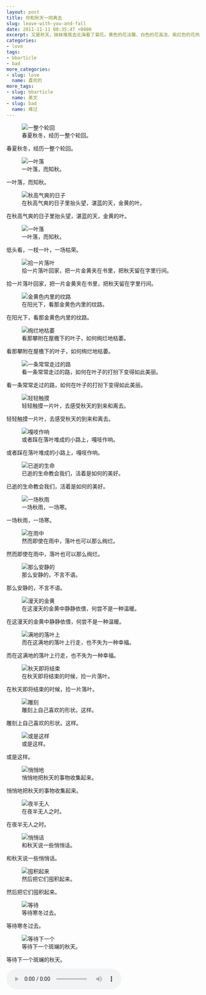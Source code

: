 ```yaml
---
layout: post
title: 你和秋天一同离去
slug: leave-with-you-and-fall
date: 2011-11-11 08:35:47 +0800
excerpt: 又是秋天，妹妹推我去北海看了菊花。黄色的花淡雅、白色的花高洁、紫红色的花热烈而深沉，泼泼洒洒，秋风中正开得烂漫。我懂得母亲没有说完的话。妹妹也懂。我俩在一块儿，要好好儿活……
categories:
- love
tags:
- bbarticle
- bad
more_categories:
- slug: love
  name: 喜欢的
more_tags:
- slug: bbarticle
  name: 美文
- slug: bad
  name: 难过
---
```


<figure>
	<img src="{{ site.path.uploads }}2011/11/11/leave-with-you-and-fall/1.jpg" alt="一整个轮回" />
	<figcaption>
		春夏秋冬，经历一整个轮回。
	</figcaption>
</figure>

春夏秋冬，经历一整个轮回。


<figure>
	<img src="{{ site.path.uploads }}2011/11/11/leave-with-you-and-fall/2.jpg" alt="一叶落" />
	<figcaption>
		一叶落，而知秋。
	</figcaption>
</figure>

一叶落，而知秋。

<figure>
	<img src="{{ site.path.uploads }}2011/11/11/leave-with-you-and-fall/3.jpg" alt="秋高气爽的日子" />
	<figcaption>
		在秋高气爽的日子里抬头望，湛蓝的天，金黄的叶。
	</figcaption>
</figure>

在秋高气爽的日子里抬头望，湛蓝的天，金黄的叶。

<figure>
	<img src="{{ site.path.uploads }}2011/11/11/leave-with-you-and-fall/2.jpg" alt="一叶落" />
	<figcaption>
		一叶落，而知秋。
	</figcaption>
</figure>

低头看，一枝一叶，一场枯荣。

<figure>
	<img src="{{ site.path.uploads }}2011/11/11/leave-with-you-and-fall/5.jpg" alt="拾一片落叶" />
	<figcaption>
		拾一片落叶回家，把一片金黄夹在书里，把秋天留在字里行间。
	</figcaption>
</figure>

拾一片落叶回家，把一片金黄夹在书里，把秋天留在字里行间。

<figure>
	<img src="{{ site.path.uploads }}2011/11/11/leave-with-you-and-fall/6.jpg" alt="金黄色内里的纹路" />
	<figcaption>
		在阳光下，看那金黄色内里的纹路。
	</figcaption>
</figure>

在阳光下，看那金黄色内里的纹路。

<figure>
	<img src="{{ site.path.uploads }}2011/11/11/leave-with-you-and-fall/7.jpg" alt="绚烂地枯萎" />
	<figcaption>
		看那攀附在屋檐下的叶子，如何绚烂地枯萎。
	</figcaption>
</figure>

看那攀附在屋檐下的叶子，如何绚烂地枯萎。

<figure>
	<img src="{{ site.path.uploads }}2011/11/11/leave-with-you-and-fall/8.jpg" alt="一条常常走过的路" />
	<figcaption>
		看一条常常走过的路，如何在叶子的打扮下变得如此美丽。
	</figcaption>
</figure>

看一条常常走过的路，如何在叶子的打扮下变得如此美丽。

<figure>
	<img src="{{ site.path.uploads }}2011/11/11/leave-with-you-and-fall/9.jpg" alt="轻轻触摸" />
	<figcaption>
		轻轻触摸一片叶，去感受秋天的到来和离去。
	</figcaption>
</figure>

轻轻触摸一片叶，去感受秋天的到来和离去。

<figure>
	<img src="{{ site.path.uploads }}2011/11/11/leave-with-you-and-fall/10.jpg" alt="嘎吱作响" />
	<figcaption>
		或者踩在落叶堆成的小路上，嘎吱作响。
	</figcaption>
</figure>

或者踩在落叶堆成的小路上，嘎吱作响。

<figure>
	<img src="{{ site.path.uploads }}2011/11/11/leave-with-you-and-fall/11.jpg" alt="已逝的生命" />
	<figcaption>
		已逝的生命教会我们，活着是如何的美好。
	</figcaption>
</figure>

已逝的生命教会我们，活着是如何的美好。

<figure>
	<img src="{{ site.path.uploads }}2011/11/11/leave-with-you-and-fall/12.jpg" alt="一场秋雨" />
	<figcaption>
		一场秋雨，一场寒。
	</figcaption>
</figure>

一场秋雨，一场寒。

<figure>
	<img src="{{ site.path.uploads }}2011/11/11/leave-with-you-and-fall/13.jpg" alt="在雨中" />
	<figcaption>
		然而即使在雨中，落叶也可以那么绚烂。
	</figcaption>
</figure>

然而即使在雨中，落叶也可以那么绚烂。

<figure>
	<img src="{{ site.path.uploads }}2011/11/11/leave-with-you-and-fall/14.jpg" alt="那么安静的" />
	<figcaption>
		那么安静的，不言不语。
	</figcaption>
</figure>

那么安静的，不言不语。

<figure>
	<img src="{{ site.path.uploads }}2011/11/11/leave-with-you-and-fall/15.jpg" alt="漫天的金黄" />
	<figcaption>
		在这漫天的金黄中静静依偎，何尝不是一种温暖。
	</figcaption>
</figure>

在这漫天的金黄中静静依偎，何尝不是一种温暖。

<figure>
	<img src="{{ site.path.uploads }}2011/11/11/leave-with-you-and-fall/16.jpg" alt="满地的落叶上" />
	<figcaption>
		而在这满地的落叶上行走，也不失为一种幸福。
	</figcaption>
</figure>

而在这满地的落叶上行走，也不失为一种幸福。

<figure>
	<img src="{{ site.path.uploads }}2011/11/11/leave-with-you-and-fall/17.jpg" alt="秋天即将结束" />
	<figcaption>
		在秋天即将结束的时候，捡一片落叶。
	</figcaption>
</figure>

在秋天即将结束的时候，捡一片落叶。

<figure>
	<img src="{{ site.path.uploads }}2011/11/11/leave-with-you-and-fall/18.jpg" alt="雕刻" />
	<figcaption>
		雕刻上自己喜欢的形状。这样。
	</figcaption>
</figure>

雕刻上自己喜欢的形状。这样。

<figure>
	<img src="{{ site.path.uploads }}2011/11/11/leave-with-you-and-fall/19.jpg" alt="或是这样" />
	<figcaption>
		或是这样。
	</figcaption>
</figure>

或是这样。

<figure>
	<img src="{{ site.path.uploads }}2011/11/11/leave-with-you-and-fall/20.jpg" alt="悄悄地" />
	<figcaption>
		悄悄地把秋天的事物收集起来。
	</figcaption>
</figure>

悄悄地把秋天的事物收集起来。

<figure>
	<img src="{{ site.path.uploads }}2011/11/11/leave-with-you-and-fall/21.jpg" alt="夜半无人" />
	<figcaption>
		在夜半无人之时。
	</figcaption>
</figure>

在夜半无人之时。

<figure>
	<img src="{{ site.path.uploads }}2011/11/11/leave-with-you-and-fall/22.jpg" alt="悄悄话" />
	<figcaption>
		和秋天说一些悄悄话。
	</figcaption>
</figure>

和秋天说一些悄悄话。

<figure>
	<img src="{{ site.path.uploads }}2011/11/11/leave-with-you-and-fall/23.jpg" alt="囤积起来" />
	<figcaption>
		然后把它们囤积起来。
	</figcaption>
</figure>

然后把它们囤积起来。

<figure>
	<img src="{{ site.path.uploads }}2011/11/11/leave-with-you-and-fall/24.jpg" alt="等待" />
	<figcaption>
		等待寒冬过去。
	</figcaption>
</figure>

等待寒冬过去。

<figure>
	<img src="{{ site.path.uploads }}2011/11/11/leave-with-you-and-fall/25.jpg" alt="等待下一个" />
	<figcaption>
		等待下一个斑斓的秋天。
	</figcaption>
</figure>

等待下一个斑斓的秋天。

<audio controls="controls">
	<source src="{{ site.path.uploads }}2011/11/11/leave-with-you-and-fall/autumn_tale.mp3" type="audio/mpeg" />
	Your browser does not support the audio element.
</audio>
